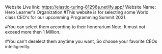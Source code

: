  Website Live link: https://elastic-turing-81296a.netlify.app/
Website Name: Hero Learner's Organization
#This website is for selecting some World class CEO's for our upcomming Programming Summit 2021.

#You can select them according to their honorarium Note: It must not exceed  more then 1 MIllion.

#You can't  deselect them anytime you want, So choose your favorite CEOs  intelligiently.